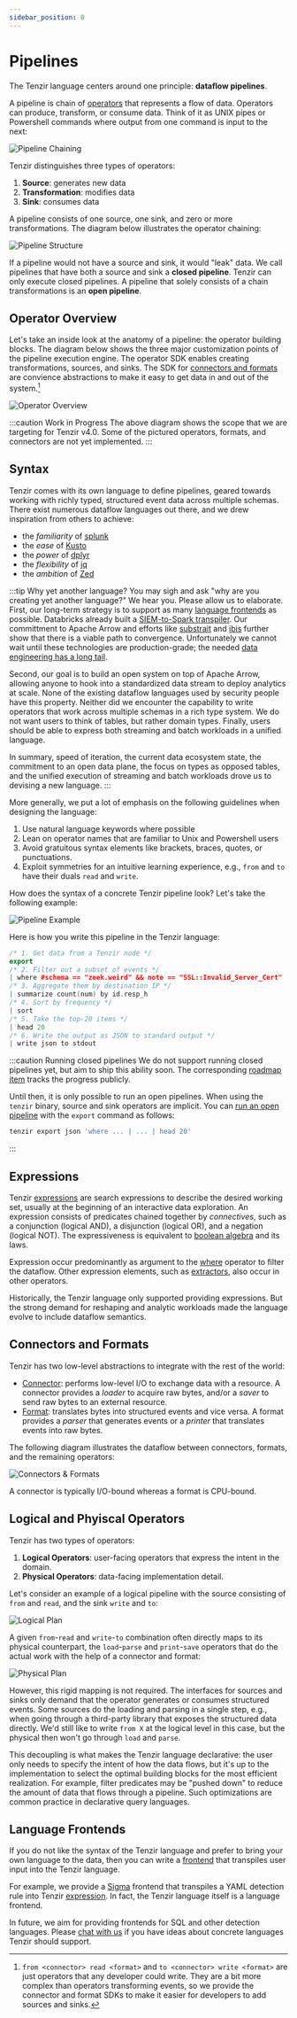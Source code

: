 ```yaml
---
sidebar_position: 0
---
```


# Pipelines

The Tenzir language centers around one principle: **dataflow pipelines**.

A pipeline is chain of [operators](operators) that represents a flow of data.
Operators can produce, transform, or consume data. Think of it as UNIX pipes or
Powershell commands where output from one command is input to the next:

![Pipeline Chaining](pipeline-chaining.excalidraw.svg)

Tenzir distinguishes three types of operators:

1. **Source**: generates new data
2. **Transformation**: modifies data
3. **Sink**: consumes data

A pipeline consists of one source, one sink, and zero or more transformations.
The diagram below illustrates the operator chaining:

![Pipeline Structure](pipeline-structure.excalidraw.svg)

If a pipeline would not have a source and sink, it would "leak" data. We call
pipelines that have both a source and sink a **closed pipeline**. Tenzir can
only execute closed pipelines. A pipeline that solely consists of a chain
transformations is an **open pipeline**.

## Operator Overview

Let's take an inside look at the anatomy of a pipeline: the operator building
blocks. The diagram below shows the three major customization points of the
pipeline execution engine. The operator SDK enables creating transformations,
sources, and sinks. The SDK for [connectors and
formats](#connectors-and-formats) are convience abstractions to make it easy to
get data in and out of the system.[^1]

[^1]: `from <connector> read <format>` and `to <connector> write <format>` are
      just operators that any developer could write. They are a bit more complex
      than operators transforming events, so we provide the connector and format
      SDKs to make it easier for developers to add sources and sinks.

![Operator Overview](operator-overview.excalidraw.svg)

:::caution Work in Progress
The above diagram shows the scope that we are targeting for Tenzir v4.0. Some of
the pictured operators, formats, and connectors are not yet implemented.
:::

## Syntax

Tenzir comes with its own language to define pipelines, geared towards working
with richly typed, structured event data across multiple schemas. There exist
numerous dataflow languages out there, and we drew inspiration from others to
achieve:

- the *familiarity* of [splunk](https://splunk.com)
- the *ease* of [Kusto](https://github.com/microsoft/Kusto-Query-Language)
- the *power* of [dplyr](https://dplyr.tidyverse.org/)
- the *flexibility* of [jq](https://stedolan.github.io/jq/)
- the *ambition* of [Zed](https://zed.brimdata.io/)

:::tip Why yet another language?
You may sigh and ask "why are you creating yet another language?" We hear you.
Please allow us to elaborate. First, our long-term strategy is to support as
many [language frontends](#language-frontends) as possible. Databricks already
built a [SIEM-to-Spark
transpiler](https://github.com/databrickslabs/transpiler). Our committment to
Apache Arrow and efforts like [substrait](https://substrait.io/) and
[ibis](https://ibis-project.org/) further show that there is a viable path to
convergence. Unfortunately we cannot wait until these technologies are
production-grade; the needed [data engineering has a long
tail](/blog/parquet-and-feather-data-engineering-woes).

Second, our goal is to build an open system on top of Apache Arrow, allowing
anyone to hook into a standardized data stream to deploy analytics at scale.
None of the existing dataflow languages used by security people have this
property. Neither did we encounter the capability to write operators that work
across multiple schemas in a rich type system. We do not want users to think of
tables, but rather domain types. Finally, users should be able to express both
streaming and batch workloads in a unified language.

In summary, speed of iteration, the current data ecosystem state, the
commitment to an open data plane, the focus on types as opposed tables, and the
unified execution of streaming and batch workloads drove us to devising a new
language.
:::

More generally, we put a lot of emphasis on the following guidelines when
designing the language:

1. Use natural language keywords where possible
2. Lean on operator names that are familiar to Unix and Powershell users
3. Avoid gratuitous syntax elements like brackets, braces, quotes, or
   punctuations.
4. Exploit symmetries for an intuitive learning experience, e.g., `from` and
   `to` have their duals `read` and `write`.

How does the syntax of a concrete Tenzir pipeline look? Let's take the following
example:

![Pipeline Example](pipeline-example.excalidraw.svg)

Here is how you write this pipeline in the Tenzir language:

```cpp
/* 1. Get data from a Tenzir node */
export
/* 2. Filter out a subset of events */
| where #schema == "zeek.weird" && note == "SSL::Invalid_Server_Cert"
/* 3. Aggregate them by destination IP */
| summarize count(num) by id.resp_h
/* 4. Sort by frequency */
| sort
/* 5. Take the top-20 items */
| head 20
/* 6. Write the output as JSON to standard output */
| write json to stdout
```

:::caution Running closed pipelines
We do not support running closed pipelines yet, but aim to ship this ability
soon. The corresponding [roadmap
item](https://github.com/tenzir/public-roadmap/issues/18) tracks the progress
publicly.

Until then, it is only possible to run an open pipelines. When using the
`tenzir` binary, source and sink operators are implicit. You can [run an open
pipeline](../use/export/README.md) with the `export` command as follows:

```bash
tenzir export json 'where ... | ... | head 20'
```
:::

## Expressions

Tenzir [expressions](expressions) are search expressions to describe the desired
working set, usually at the beginning of an interactive data exploration. An
expression consists of predicates chained together by *connectives*, such as a
conjunction (logical AND), a disjunction (logical OR), and a negation (logical
NOT). The expressiveness is equivalent to [boolean
algebra](https://en.wikipedia.org/wiki/Boolean_algebra) and its laws.

Expression occur predominantly as argument to the
[where](operators/transformations/where.md) operator to filter the dataflow.
Other expression elements, such as [extractors](expressions#extractors), also
occur in other operators.

Historically, the Tenzir language only supported providing expressions. But the
strong demand for reshaping and analytic workloads made the language evolve to
include dataflow semantics.

## Connectors and Formats

Tenzir has two low-level abstractions to integrate with the rest of the world:

- [Connector](connectors/README.md): performs low-level I/O to exchange data
  with a resource. A connector provides a *loader* to acquire raw bytes, and/or
  a *saver* to send raw bytes to an external resource.
- [Format](formats/README.md): translates bytes into structured events and vice
  versa. A format provides a *parser* that generates events or a *printer* that
  translates events into raw bytes.

The following diagram illustrates the dataflow between connectors, formats, and
the remaining operators:

![Connectors & Formats](connector-format.excalidraw.svg)

A connector is typically I/O-bound whereas a format is CPU-bound.

## Logical and Phyiscal Operators

Tenzir has two types of operators:

1. **Logical Operators**: user-facing operators that express the intent in the
   domain.
2. **Physical Operators**: data-facing implementation detail.

Let's consider an example of a logical pipeline with the source consisting of
`from` and `read`, and the sink `write` and `to`:

![Logical Plan](operator-logical.excalidraw.svg)

A given `from`-`read` and `write`-`to` combination often directly maps to its
physical counterpart, the `load`-`parse` and `print`-`save` operators that do
the actual work with the help of a connector and format:

![Physical Plan](operator-physical.excalidraw.svg)

However, this rigid mapping is not required. The interfaces for sources and
sinks only demand that the operator generates or consumes structured events.
Some sources do the loading and parsing in a single step, e.g., when going
through a third-party library that exposes the structured data directly. We'd
still like to write `from X` at the logical level in this case, but the physical
then won't go through `load` and `parse`.

This decoupling is what makes the Tenzir language declarative: the user only
needs to specify the intent of how the data flows, but it's up to the
implementation to select the optimal building blocks for the most efficient
realization. For example, filter predicates may be "pushed down" to reduce the
amount of data that flows through a pipeline. Such optimizations are common
practice in declarative query languages.

## Language Frontends

If you do not like the syntax of the Tenzir language and prefer to bring your
own language to the data, then you can write a [frontend](frontends) that
transpiles user input into the Tenzir language.

For example, we provide a [Sigma](frontends/sigma) frontend that transpiles a
YAML detection rule into Tenzir [expression](expressions). In fact, the Tenzir
language itself is a language frontend.

In future, we aim for providing frontends for SQL and other detection languages.
Please [chat with us](/discord) if you have ideas about concrete languages
Tenzir should support.
